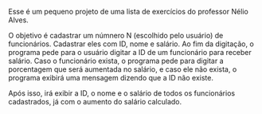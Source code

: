 Esse é um pequeno projeto de uma lista de exercícios do professor Nélio Alves.

O objetivo é cadastrar um númnero N (escolhido pelo usuário) de funcionários. Cadastrar eles com ID, nome e salário. Ao fim da digitação, o programa pede para o usuário digitar a ID de um funcionário para receber salário.
Caso o funcionário exista, o programa pede para digitar a porcentagem que será aumentada no salário, e caso ele não exista, o programa exibirá uma mensagem dizendo que a ID não existe.

Após isso, irá exibir a ID, o nome e o salário de todos os funcionários cadastrados, já com o aumento do salário calculado.

